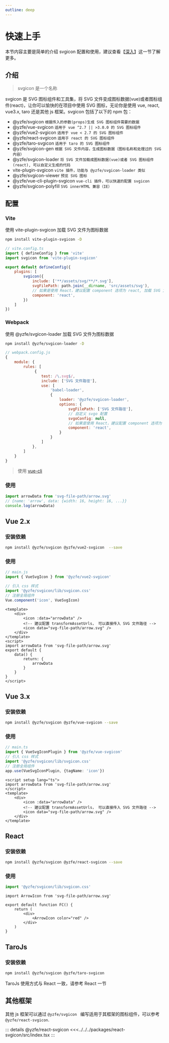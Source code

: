 ```yaml
---
outline: deep
---
```

# 快速上手
本节内容主要是简单的介绍 svgicon 配置和使用，建议查看【[深入](./advanced.md)】这一节了解更多。

## 介绍
> svgicon 是一个名称

svgicon 是 SVG 图标组件和工具集，将 SVG 文件变成图标数据(vue)或者图标组件(react)，让你可以愉快的在项目中使用 SVG 图标，无论你是使用 vue, react, vue3.x, taro 还是其他 js 框架。svgicon 包括了以下的 npm 包：

- @yzfe/svgicon `根据传入的参数(props)生成 SVG 图标组件需要的数据`
- @yzfe/vue-svgicon `适用于 vue ^2.7 || >3.0.0 的 SVG 图标组件`
- @yzfe/vue2-svgicon `适用于 vue < 2.7 的 SVG 图标组件`
- @yzfe/react-svgicon `适用于 react 的 SVG 图标组件`
- @yzfe/taro-svgicon `适用于 taro 的 SVG 图标组件`
- @yzfe/svgicon-gen `根据 SVG 文件内容，生成图标数据（图标名称和处理过的 SVG 内容）`
- @yzfe/svgicon-loader `将 SVG 文件加载成图标数据(vue)或者 SVG 图标组件(react), 可以自定义生成的代码`
- vite-plugin-svgicon `vite 插件，功能与 @yzfe/svgicon-loader 类似`
- @yzfe/svgicon-viewer `预览 SVG 图标`
- @yzfe/vue-cli-plugin-svgicon `vue-cli 插件，可以快速的配置 svgicon`
- @yzfe/svgicon-polyfill `SVG innerHTML 兼容（IE）`

## 配置


### Vite
使用 vite-plugin-svgicon 加载 SVG 文件为图标数据
```bash
npm install vite-plugin-svgicon -D
```

```js
// vite.config.ts
import { defineConfig } from 'vite'
import svgicon from 'vite-plugin-svgicon'

export default defineConfig({
    plugins: [
        svgicon({
            include: ['**/assets/svg/**/*.svg'],
            svgFilePath: path.join(__dirname, 'src/assets/svg'),
            // 如果是使用 React，建议配置 component 选项为 react, 加载 SVG 文件为 react 组件
            component: 'react',
        })
    ]
})
```

### Webpack
使用 @yzfe/svgicon-loader 加载 SVG 文件为图标数据
```bash
npm install @yzfe/svgicon-loader -D
```

```js
// webpack.config.js
{
    module: {
        rules: [
             {
                test: /\.svg$/,
                include: ['SVG 文件路径'],
                use: [
                    'babel-loader',
                    {
                        loader: '@yzfe/svgicon-loader',
                        options: {
                            svgFilePath: ['SVG 文件路径'],
                            // 自定义 svgo 配置
                            svgoConfig: null,
                            // 如果是使用 React，建议配置 component 选项为 react, 加载 SVG 文件为 react 组件
                            component: 'react',
                        }
                    }
                ]
            },
        ]
    }
}
```
> 使用 [vue-cli](./advanced.md#vue-cli)

### 使用
```js
import arrowData from 'svg-file-path/arrow.svg'
// {name: 'arrow', data: {width: 16, height: 16, ...}}
console.log(arrowData)
```


## Vue 2.x
### 安装依赖
```bash
npm install @yzfe/svgicon @yzfe/vue2-svgicon  --save
```

### 使用
```js
// main.js
import { VueSvgIcon } from '@yzfe/vue2-svgicon'

// 引入 css 样式
import '@yzfe/svgicon/lib/svgicon.css'
// 注册全局组件
Vue.component('icon', VueSvgIcon)
```
```vue
<template>
    <div>
        <icon :data="arrowData" />
        <!-- 建议配置 transformAssetUrls， 可以直接传入 SVG 文件路径 -->
        <icon data="svg-file-path/arrow.svg" />
    </div>
</template>
<script>
import arrowData from 'svg-file-path/arrow.svg'
export default {
    data() {
        return: {
            arrowData
        }
    }
}
</script>
```

## Vue 3.x
### 安装依赖
```bash
npm install @yzfe/svgicon @yzfe/vue-svgicon --save
```

### 使用
```ts
// main.ts
import { VueSvgIconPlugin } from '@yzfe/vue-svgicon'
// 引入 css 样式
import '@yzfe/svgicon/lib/svgicon.css'
// 注册全局组件
app.use(VueSvgIconPlugin, {tagName: 'icon'})
```

```vue
<script setup lang="ts">
import arrowData from 'svg-file-path/arrow.svg'
</script>
<template>
    <div>
        <icon :data="arrowData" />
        <!-- 建议配置 transformAssetUrls， 可以直接传入 SVG 文件路径 -->
        <icon data="svg-file-path/arrow.svg" />
    </div>
</template>
```


## React
### 安装依赖
```bash
npm install @yzfe/svgicon @yzfe/react-svgicon --save
```

### 使用
```ts
import '@yzfe/svgicon/lib/svgicon.css'
```

```tsx
import ArrowIcon from 'svg-file-path/arrow.svg'

export default function FC() {
    return (
        <div>
            <ArrowIcon color="red" />
        </div>
    )
}
```

## TaroJs
### 安装依赖
```bash
npm install @yzfe/svgicon @yzfe/taro-svgicon
```
TaroJs 使用方式与 React 一致，请参考 React 一节

## 其他框架
其他 js 框架可以通过 `@yzfe/svgicon ` 编写适用于其框架的图标组件，可以参考 `@yzfe/react-svgicon`.

::: details @yzfe/react-svgicon
<<<../../../packages/react-svgicon/src/index.tsx
:::
